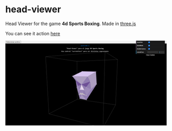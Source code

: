 # head-viewer
Head Viewer for the game **4d Sports Boxing**. Made in [three.js](https://threejs.org/)

You can see it action [here](https://postcode-x.web.app/head-viewer/)


![alt-text](https://github.com/postcode-x/head-viewer/blob/main/screenshot/screencapture-127-0-0-1-5500-2021-06-12-01_57_57.png)